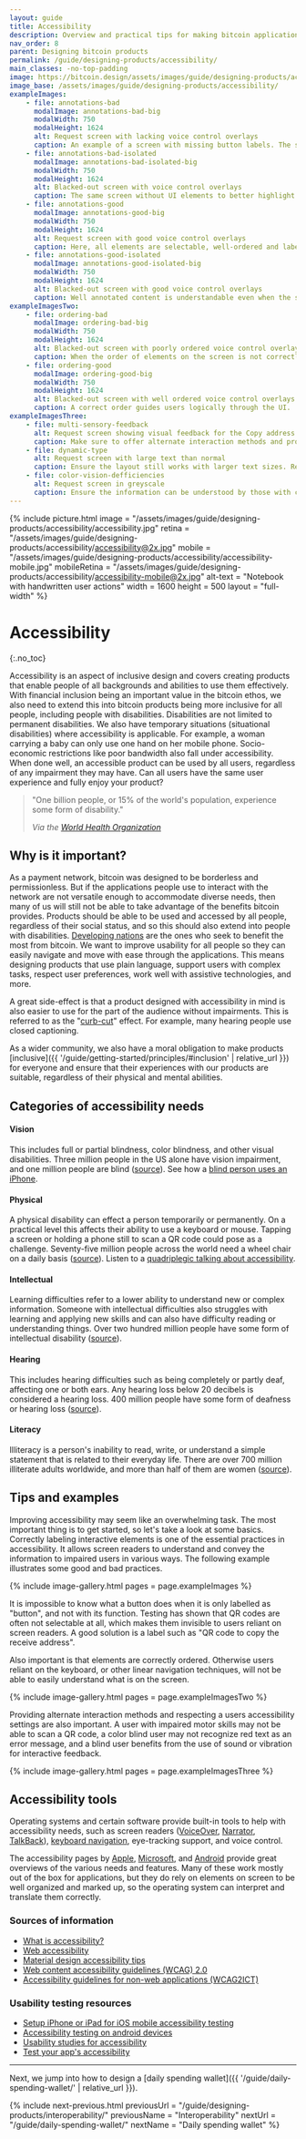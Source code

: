 ```yaml
---
layout: guide
title: Accessibility
description: Overview and practical tips for making bitcoin applications more accessible
nav_order: 8
parent: Designing bitcoin products
permalink: /guide/designing-products/accessibility/
main_classes: -no-top-padding
image: https://bitcoin.design/assets/images/guide/designing-products/accessibility/accessibility-preview.jpg
image_base: /assets/images/guide/designing-products/accessibility/
exampleImages:
    - file: annotations-bad
      modalImage: annotations-bad-big
      modalWidth: 750
      modalHeight: 1624
      alt: Request screen with lacking voice control overlays
      caption: An example of a screen with missing button labels. The small overlays indicate the information provided to a screen reader.
    - file: annotations-bad-isolated
      modalImage: annotations-bad-isolated-big
      modalWidth: 750
      modalHeight: 1624
      alt: Blacked-out screen with voice control overlays
      caption: The same screen without UI elements to better highlight what is accessible to a visually impaired person.
    - file: annotations-good
      modalImage: annotations-good-big
      modalWidth: 750
      modalHeight: 1624
      alt: Request screen with good voice control overlays
      caption: Here, all elements are selectable, well-ordered and labelled. The user has multiple options to share the address, based on their needs.
    - file: annotations-good-isolated
      modalImage: annotations-good-isolated-big
      modalWidth: 750
      modalHeight: 1624
      alt: Blacked-out screen with good voice control overlays
      caption: Well annotated content is understandable even when the screen cannot be seen.
exampleImagesTwo:
    - file: ordering-bad
      modalImage: ordering-bad-big
      modalWidth: 750
      modalHeight: 1624
      alt: Blacked-out screen with poorly ordered voice control overlays
      caption: When the order of elements on the screen is not correctly defined, users have a harder time making sense of them.
    - file: ordering-good
      modalImage: ordering-good-big
      modalWidth: 750
      modalHeight: 1624
      alt: Blacked-out screen with well ordered voice control overlays
      caption: A correct order guides users logically through the UI.
exampleImagesThree:
    - file: multi-sensory-feedback
      alt: Request screen showing visual feedback for the Copy address function
      caption: Make sure to offer alternate interaction methods and provide multi-sensory feedback for user actions.
    - file: dynamic-type
      alt: Request screen with large text than normal
      caption: Ensure the layout still works with larger text sizes. Respect other user preferences like reducing motion and increased contrast.
    - file: color-vision-defficiencies
      alt: Request screen in greyscale
      caption: Ensure the information can be understood by those with color vision defficiences. For example, by using "+" and "-" indicate withdrawals and deposits instead of green and red coloration only.
---
```


<!--

Editor's notes

...

Illustration sources

...

-->

{% include picture.html
   image = "/assets/images/guide/designing-products/accessibility/accessibility.jpg"
   retina = "/assets/images/guide/designing-products/accessibility/accessibility@2x.jpg"
   mobile = "/assets/images/guide/designing-products/accessibility/accessibility-mobile.jpg"
   mobileRetina = "/assets/images/guide/designing-products/accessibility/accessibility-mobile@2x.jpg"
   alt-text = "Notebook with handwritten user actions"
   width = 1600
   height = 500
   layout = "full-width"
%}

# Accessibility
{:.no_toc}

Accessibility is an aspect of inclusive design and covers creating products that enable people of all backgrounds and abilities to use them effectively. With financial inclusion being an important value in the bitcoin ethos, we also need to extend this into bitcoin products being more inclusive for all people, including people with disabilities. Disabilities are not limited to permanent disabilities. We also have temporary situations (situational disabilities) where accessibility is applicable. For example, a woman carrying a baby can only use one hand on her mobile phone. Socio-economic restrictions like poor bandwidth also fall under accessibility. When done well, an accessible product can be used by all users, regardless of any impairment they may have. Can all users have the same user experience and fully enjoy your product?

> "One billion people, or 15% of the world's population, experience some form of disability."
>
> <cite>Via the <a href="https://www.who.int/news-room/fact-sheets/detail/disability-and-health#:~:text=Over%201%20billion%20people%20are%20estimated%20to%20live,difficulties%20in%20functioning%2C%20often%20requiring%20%20healthcare%20services.">World Health Organization</a>

## Why is it important?

As a payment network, bitcoin was designed to be borderless and permissionless. But if the applications people use to interact with the network are not versatile enough to accommodate diverse needs, then many of us will still not be able to take advantage of the benefits bitcoin provides. Products should be able to be used and accessed by all people, regardless of their social status, and so this should also extend into people with disabilities. [Developing nations](https://en.wikipedia.org/wiki/List_of_countries_by_literacy_rate) are the ones who seek to benefit the most from bitcoin. We want to improve usability for all people so they can easily navigate and move with ease through the applications. This means designing products that use plain language, support users with complex tasks, respect user preferences, work well with assistive technologies, and more.

A great side-effect is that a product designed with accessibility in mind is also easier to use for the part of the audience without impairments. This is referred to as the "[curb-cut](https://en.wikipedia.org/wiki/Curb_cut_effect)" effect. For example, many hearing people use closed captioning.

As a wider community, we also have a moral obligation to make products [inclusive]({{ '/guide/getting-started/principles/#inclusion' | relative_url }}) for everyone and ensure that their experiences with our products are suitable, regardless of their physical and mental abilities.

## Categories of accessibility needs

#### Vision

This includes full or partial blindness, color blindness, and other visual disabilities. Three million people in the US alone have vision impairment, and one million people are blind ([source](https://www.afb.org/research-and-initiatives/statistics)). See how a [blind person uses an iPhone](https://youtu.be/fjdcKioHb5w).

#### Physical

A physical disability can effect a person temporarily or permanently. On a practical level this affects their ability to use a keyboard or mouse. Tapping a screen or holding a phone still to scan a QR code could pose as  a challenge. Seventy-five million people across the world need a wheel chair on a daily basis ([source](https://www.inclusivecitymaker.com/disabled-people-in-the-world-in-2021-facts-and-figures/)). Listen to a [quadriplegic talking about accessibility](https://www.youtube.com/watch?v=eMFrcJBX0pA).

#### Intellectual

Learning difficulties refer to a lower ability to understand new or complex information. Someone with intellectual difficulties also struggles with learning and applying new skills and can also have difficulty reading or understanding things. Over two hundred million people have some form of intellectual disability ([source](https://www.inclusivecitymaker.com/disabled-people-in-the-world-in-2021-facts-and-figures/)).

#### Hearing

This includes hearing difficulties such as being completely or partly deaf, affecting one or both ears. Any hearing loss below 20 decibels is considered a hearing loss. 400 million people have some form of deafness or hearing loss ([source](https://www.inclusivecitymaker.com/disabled-people-in-the-world-in-2021-facts-and-figures/)).

#### Literacy

Illiteracy is a person's inability to read, write, or understand a simple statement that is related to their everyday life. There are over 700 million illiterate adults worldwide, and more than half of them are women ([source](http://uis.unesco.org/en/topic/literacy)).

## Tips and examples

Improving accessibility may seem like an overwhelming task. The most important thing is to get started, so let's take a look at some basics. Correctly labeling interactive elements is one of the essential practices in accessibility. It allows screen readers to understand and convey the information to impaired users in various ways. The following example illustrates some good and bad practices.

{% include image-gallery.html pages = page.exampleImages %}

It is impossible to know what a button does when it is only labelled as "button", and not with its function. Testing has shown that QR codes are often not selectable at all, which makes them invisible to users reliant on screen readers. A good solution is a label such as "QR code to copy the receive address".

Also important is that elements are correctly ordered. Otherwise users reliant on the keyboard, or other linear navigation techniques, will not be able to easily understand what is on the screen.

{% include image-gallery.html pages = page.exampleImagesTwo %}

Providing alternate interaction methods and respecting a users accessibility settings are also important. A user with impaired motor skills may not be able to scan a QR code, a color blind user may not recognize red text as an error message, and a blind user benefits from the use of sound or vibration for interactive feedback.

{% include image-gallery.html pages = page.exampleImagesThree %}

## Accessibility tools

Operating systems and certain software provide built-in tools to help with accessibility needs, such as screen readers ([VoiceOver](https://en.wikipedia.org/wiki/VoiceOver), [Narrator](https://en.wikipedia.org/wiki/Narrator_(Windows)), [TalkBack](https://support.google.com/accessibility/android/answer/6283677?hl=en&ref_topic=10601571)), [keyboard navigation](https://webaim.org/techniques/keyboard/), eye-tracking support, and voice control.

The accessibility pages by [Apple](https://www.apple.com/accessibility/), [Microsoft](https://www.microsoft.com/en-us/accessibility), and [Android](https://www.android.com/accessibility/) provide great overviews of the various needs and features. Many of these work mostly out of the box for applications, but they do rely on elements on screen to be well organized and marked up, so the operating system can interpret and translate them correctly.

### Sources of information

- [What is accessibility?](https://www.interaction-design.org/literature/topics/accessibility)
- [Web accessibility](https://en.wikipedia.org/wiki/Web_accessibility)
- [Material design accessibility tips](https://material.io/design/usability/accessibility.html#understanding-accessibility)
- [Web content accessibility guidelines (WCAG) 2.0](https://www.w3.org/TR/WCAG20/)
- [Accessibility guidelines for non-web applications (WCAG2ICT)](https://www.w3.org/TR/wcag2ict/)

### Usability testing resources

- [Setup iPhone or iPad for iOS mobile accessibility testing](https://www.youtube.com/watch?v=Ca1H6wF348g)
- [Accessibility testing on android devices](https://www2.stardust-testing.com/en/how-to-perform-accessibility-testing-for-android-devices)
- [Usability studies for accessibility](https://www.nngroup.com/reports/how-to-conduct-usability-studies-accessibility/)
- [Test your app's accessibility](https://developer.android.com/guide/topics/ui/accessibility/testing)

---

Next, we jump into how to design a [daily spending wallet]({{ '/guide/daily-spending-wallet/' | relative_url }}).

{% include next-previous.html
   previousUrl = "/guide/designing-products/interoperability/"
   previousName = "Interoperability"
   nextUrl = "/guide/daily-spending-wallet/"
   nextName = "Daily spending wallet"
%}
